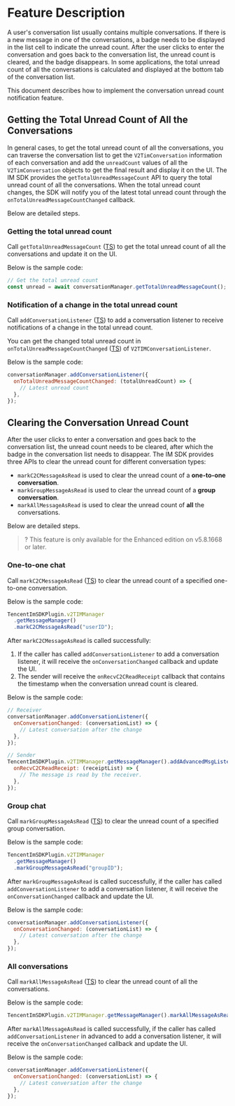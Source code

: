 # Feature Description

A user's conversation list usually contains multiple conversations. If there is a new message in one of the conversations, a badge needs to be displayed in the list cell to indicate the unread count.
After the user clicks to enter the conversation and goes back to the conversation list, the unread count is cleared, and the badge disappears.
In some applications, the total unread count of all the conversations is calculated and displayed at the bottom tab of the conversation list.

This document describes how to implement the conversation unread count notification feature.

## Getting the Total Unread Count of All the Conversations

In general cases, to get the total unread count of all the conversations, you can traverse the conversation list to get the `V2TimConversation` information of each conversation and add the `unreadCount` values of all the `V2TimConversation` objects to get the final result and display it on the UI.
The IM SDK provides the `getTotalUnreadMessageCount` API to query the total unread count of all the conversations.
When the total unread count changes, the SDK will notify you of the latest total unread count through the `onTotalUnreadMessageCountChanged` callback.

Below are detailed steps.

### Getting the total unread count

Call `getTotalUnreadMessageCount` ([TS](https://comm.qq.com/im/doc/RN/en/Api/V2TIMConversationManager/getTotalUnreadMessageCount.html)) to get the total unread count of all the conversations and update it on the UI.

Below is the sample code:

```javascript
// Get the total unread count
const unread = await conversationManager.getTotalUnreadMessageCount();
```

### Notification of a change in the total unread count

Call `addConversationListener` ([TS](https://comm.qq.com/im/doc/RN/en/Api/V2TIMConversationManager/addConversationListener.html)) to add a conversation listener to receive notifications of a change in the total unread count.

You can get the changed total unread count in `onTotalUnreadMessageCountChanged` ([TS](https://comm.qq.com/im/doc/RN/en/Callback/OnTotalUnreadMessageCountChanged.html)) of `V2TIMConversationListener`.

Below is the sample code:

```javascript
conversationManager.addConversationListener({
  onTotalUnreadMessageCountChanged: (totalUnreadCount) => {
    // Latest unread count
  },
});
```

## Clearing the Conversation Unread Count

After the user clicks to enter a conversation and goes back to the conversation list, the unread count needs to be cleared, after which the badge in the conversation list needs to disappear.
The IM SDK provides three APIs to clear the unread count for different conversation types:

- `markC2CMessageAsRead` is used to clear the unread count of a **one-to-one conversation**.
- `markGroupMessageAsRead` is used to clear the unread count of a **group conversation**.
- `markAllMessageAsRead` is used to clear the unread count of **all** the conversations.

Below are detailed steps.

> ? This feature is only available for the Enhanced edition on v5.8.1668 or later.

### One-to-one chat

Call `markC2CMessageAsRead` ([TS](https://comm.qq.com/im/doc/RN/en/Api/V2TIMMessageManager/markC2CMessageAsRead.html)) to clear the unread count of a specified one-to-one conversation.

Below is the sample code:

```javascript
TencentImSDKPlugin.v2TIMManager
  .getMessageManager()
  .markC2CMessageAsRead("userID");
```

After `markC2CMessageAsRead` is called successfully:

1. If the caller has called `addConversationListener` to add a conversation listener, it will receive the `onConversationChanged` callback and update the UI.
2. The sender will receive the `onRecvC2CReadReceipt` callback that contains the timestamp when the conversation unread count is cleared.

Below is the sample code:

```javascript
// Receiver
conversationManager.addConversationListener({
  onConversationChanged: (conversationList) => {
    // Latest conversation after the change
  },
});

// Sender
TencentImSDKPlugin.v2TIMManager.getMessageManager().addAdvancedMsgListener({
  onRecvC2CReadReceipt: (receiptList) => {
    // The message is read by the receiver.
  },
});
```

### Group chat

Call `markGroupMessageAsRead` ([TS](https://comm.qq.com/im/doc/RN/en/Api/V2TIMMessageManager/markGroupMessageAsRead.html)) to clear the unread count of a specified group conversation.

Below is the sample code:

```javascript
TencentImSDKPlugin.v2TIMManager
  .getMessageManager()
  .markGroupMessageAsRead("groupID");
```

After `markGroupMessageAsRead` is called successfully, if the caller has called `addConversationListener` to add a conversation listener, it will receive the `onConversationChanged` callback and update the UI.

Below is the sample code:

```javascript
conversationManager.addConversationListener({
  onConversationChanged: (conversationList) => {
    // Latest conversation after the change
  },
});
```

### All conversations

Call `markAllMessageAsRead` ([TS](https://comm.qq.com/im/doc/RN/en/Api/V2TIMMessageManager/markAllMessageAsRead.html)) to clear the unread count of all the conversations.

Below is the sample code:

```javascript
TencentImSDKPlugin.v2TIMManager.getMessageManager().markAllMessageAsRead();
```

After `markAllMessageAsRead` is called successfully, if the caller has called `addConversationListener` in advanced to add a conversation listener, it will receive the `onConversationChanged` callback and update the UI.

Below is the sample code:

```javascript
conversationManager.addConversationListener({
  onConversationChanged: (conversationList) => {
    // Latest conversation after the change
  },
});
```


